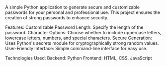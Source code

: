 A simple Python application to generate secure and customizable passwords for your personal and professional use. This project ensures the creation of strong passwords to enhance security.

Features:
Customizable Password Length: Specify the length of the password.
Character Options: Choose whether to include uppercase letters, lowercase letters, numbers, and special characters.
Secure Generation: Uses Python's secrets module for cryptographically strong random values.
User-Friendly Interface: Simple command-line interface for easy use.

Technologies Used:
Backend: Python
Frontend: HTML, CSS, JavaScript
